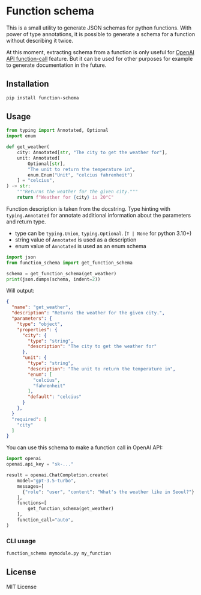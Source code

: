 # Function schema

This is a small utility to generate JSON schemas for python functions.
With power of type annotations, it is possible to generate a schema for a function without describing it twice.

At this moment, extracting schema from a function is only useful for [OpenAI API function-call](https://platform.openai.com/docs/guides/gpt/function-calling) feature.
But it can be used for other purposes for example to generate documentation in the future.

## Installation

```sh
pip install function-schema
```

## Usage

```python
from typing import Annotated, Optional
import enum

def get_weather(
    city: Annotated[str, "The city to get the weather for"],
    unit: Annotated[
        Optional[str],
        "The unit to return the temperature in",
        enum.Enum("Unit", "celcius fahrenheit")
    ] = "celcius",
) -> str:
    """Returns the weather for the given city."""
    return f"Weather for {city} is 20°C"
```

Function description is taken from the docstring.
Type hinting with `typing.Annotated` for annotate additional information about the parameters and return type.

- type can be `typing.Union`, `typing.Optional`. (`T | None` for python 3.10+)
- string value of `Annotated` is used as a description
- enum value of `Annotated` is used as an enum schema

```python
import json
from function_schema import get_function_schema

schema = get_function_schema(get_weather)
print(json.dumps(schema, indent=2))
```

Will output:

```json
{
  "name": "get_weather",
  "description": "Returns the weather for the given city.",
  "parameters": {
    "type": "object",
    "properties": {
      "city": {
        "type": "string",
        "description": "The city to get the weather for"
      },
      "unit": {
        "type": "string",
        "description": "The unit to return the temperature in",
        "enum": [
          "celcius",
          "fahrenheit"
        ],
        "default": "celcius"
      }
    },
  }
  "required": [
    "city"
  ]
}
```

You can use this schema to make a function call in OpenAI API:
```python
import openai
openai.api_key = "sk-..."

result = openai.ChatCompletion.create(
    model="gpt-3.5-turbo",
    messages=[
      {"role": "user", "content": "What's the weather like in Seoul?"}
    ],
    functions=[
        get_function_schema(get_weather)
    ],
    function_call="auto",
)
```

### CLI usage

```sh
function_schema mymodule.py my_function
```

## License
MIT License